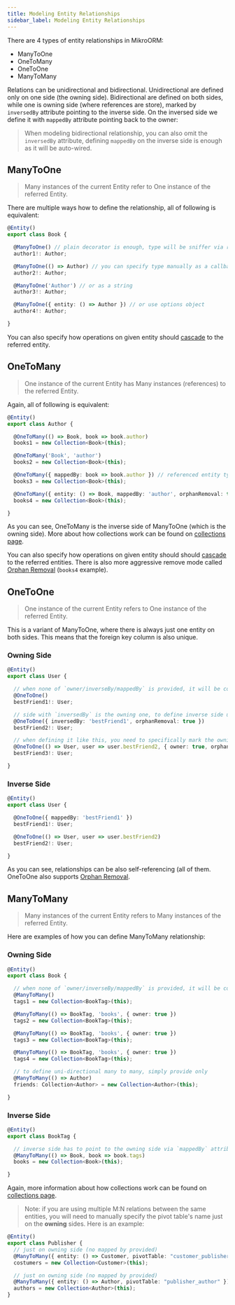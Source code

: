 ```yaml
---
title: Modeling Entity Relationships
sidebar_label: Modeling Entity Relationships
---
```


There are 4 types of entity relationships in MikroORM: 

- ManyToOne
- OneToMany
- OneToOne
- ManyToMany

Relations can be unidirectional and bidirectional. Unidirectional are defined only on one 
side (the owning side). Bidirectional are defined on both sides, while one is owning side 
(where references are store), marked by `inversedBy` attribute pointing to the inverse side.
On the inversed side we define it with `mappedBy` attribute pointing back to the owner:

> When modeling bidirectional relationship, you can also omit the `inversedBy` attribute, 
> defining `mappedBy` on the inverse side is enough as it will be auto-wired. 

## ManyToOne

> Many instances of the current Entity refer to One instance of the referred Entity.

There are multiple ways how to define the relationship, all of following is equivalent:

```typescript
@Entity()
export class Book {

  @ManyToOne() // plain decorator is enough, type will be sniffer via reflection!
  author1!: Author;

  @ManyToOne(() => Author) // you can specify type manually as a callback
  author2!: Author;

  @ManyToOne('Author') // or as a string
  author3!: Author;

  @ManyToOne({ entity: () => Author }) // or use options object
  author4!: Author;

}
```

You can also specify how operations on given entity should [cascade](cascading.md) 
to the referred entity.

## OneToMany

> One instance of the current Entity has Many instances (references) to the referred Entity.

Again, all of following is equivalent:

```typescript
@Entity()
export class Author {

  @OneToMany(() => Book, book => book.author)
  books1 = new Collection<Book>(this);

  @OneToMany('Book', 'author')
  books2 = new Collection<Book>(this);

  @OneToMany({ mappedBy: book => book.author }) // referenced entity type can be sniffer too
  books3 = new Collection<Book>(this);

  @OneToMany({ entity: () => Book, mappedBy: 'author', orphanRemoval: true })
  books4 = new Collection<Book>(this);

}
```

As you can see, OneToMany is the inverse side of ManyToOne (which is the owning side).
More about how collections work can be found on [collections page](collections.md). 

You can also specify how operations on given entity should should [cascade](cascading.md) to the referred
entities. There is also more aggressive remove mode called [Orphan Removal](cascading.md#orphan-removal) 
(`books4` example).

## OneToOne

> One instance of the current Entity refers to One instance of the referred Entity.

This is a variant of ManyToOne, where there is always just one entity on both sides. This means
that the foreign key column is also unique.

### Owning Side

```typescript
@Entity()
export class User {

  // when none of `owner/inverseBy/mappedBy` is provided, it will be considered owning side
  @OneToOne()
  bestFriend1!: User;

  // side with `inversedBy` is the owning one, to define inverse side use `mappedBy`
  @OneToOne({ inversedBy: 'bestFriend1', orphanRemoval: true })
  bestFriend2!: User;

  // when defining it like this, you need to specifically mark the owning side with `owner: true`
  @OneToOne(() => User, user => user.bestFriend2, { owner: true, orphanRemoval: true })
  bestFriend3!: User;

}
```

### Inverse Side

```typescript
@Entity()
export class User {

  @OneToOne({ mappedBy: 'bestFriend1' })
  bestFriend1!: User;

  @OneToOne(() => User, user => user.bestFriend2)
  bestFriend2!: User;

}
```

As you can see, relationships can be also self-referencing (all of them. OneToOne also supports 
[Orphan Removal](cascading.md#orphan-removal). 

## ManyToMany

> Many instances of the current Entity refers to Many instances of the referred Entity.

Here are examples of how you can define ManyToMany relationship:

### Owning Side

```typescript
@Entity()
export class Book {

  // when none of `owner/inverseBy/mappedBy` is provided, it will be considered owning side
  @ManyToMany()
  tags1 = new Collection<BookTag>(this);

  @ManyToMany(() => BookTag, 'books', { owner: true })
  tags2 = new Collection<BookTag>(this);

  @ManyToMany(() => BookTag, 'books', { owner: true })
  tags3 = new Collection<BookTag>(this);

  @ManyToMany(() => BookTag, 'books', { owner: true })
  tags4 = new Collection<BookTag>(this);

  // to define uni-directional many to many, simply provide only 
  @ManyToMany(() => Author)
  friends: Collection<Author> = new Collection<Author>(this);

}
```

### Inverse Side

```typescript
@Entity()
export class BookTag {

  // inverse side has to point to the owning side via `mappedBy` attribute/parameter
  @ManyToMany(() => Book, book => book.tags)
  books = new Collection<Book>(this);

}
```

Again, more information about how collections work can be found on [collections page](collections.md). 

> Note: if you are using multiple M:N relations between the same entities, you will need to manually specify the pivot table's name just on the **owning** sides. Here is an example:

```typescript
@Entity()
export class Publisher {
  // just on owning side (no mapped by provided)
  @ManyToMany({ entity: () => Customer, pivotTable: "customer_publisher" })
  costumers = new Collection<Customer>(this);

  // just on owning side (no mapped by provided)
  @ManyToMany({ entity: () => Author, pivotTable: "publisher_author" })
  authors = new Collection<Author>(this);
}
```
